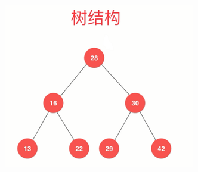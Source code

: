 ![无法加载图片](https://github.com/Ywfy/Learning-Data-Structure/blob/master/Binary%20Search%20Tree/tree.png)<br>
